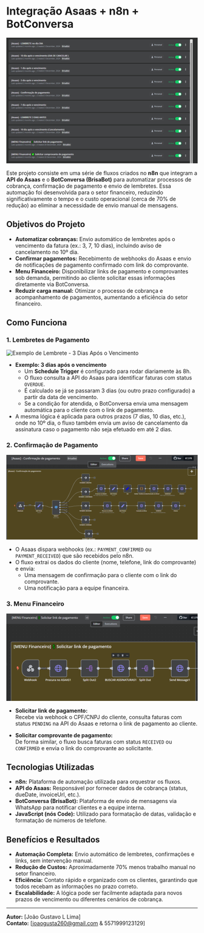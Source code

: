 # Integração Asaas + n8n + BotConversa

![Fluxo Automático com Asaas e n8n](./PAGAMENTO_AUTOMATICO_ASAAS%201%20.png)

Este projeto consiste em uma série de fluxos criados no **n8n** que integram a **API do Asaas** e o **BotConversa (BrisaBot)** para automatizar processos de cobrança, confirmação de pagamento e envio de lembretes. Essa automação foi desenvolvida para o setor financeiro, reduzindo significativamente o tempo e o custo operacional (cerca de 70% de redução) ao eliminar a necessidade de envio manual de mensagens.

## Objetivos do Projeto

- **Automatizar cobranças:** Envio automático de lembretes após o vencimento da fatura (ex.: 3, 7, 10 dias), incluindo aviso de cancelamento no 10º dia.
- **Confirmar pagamentos:** Recebimento de webhooks do Asaas e envio de notificações de pagamento confirmado com link do comprovante.
- **Menu Financeiro:** Disponibilizar links de pagamento e comprovantes sob demanda, permitindo ao cliente solicitar essas informações diretamente via BotConversa.
- **Reduzir carga manual:** Otimizar o processo de cobrança e acompanhamento de pagamentos, aumentando a eficiência do setor financeiro.

## Como Funciona

### 1. Lembretes de Pagamento

![Exemplo de Lembrete - 3 Dias Após o Vencimento](./3%20DIAS%20APÓS%20O%20VENCIMENTO%20.png)

- **Exemplo: 3 dias após o vencimento**
  - Um **Schedule Trigger** é configurado para rodar diariamente às 8h.
  - O fluxo consulta a API do Asaas para identificar faturas com status `OVERDUE`.
  - É calculado se já se passaram 3 dias (ou outro prazo configurado) a partir da data de vencimento.
  - Se a condição for atendida, o BotConversa envia uma mensagem automática para o cliente com o link de pagamento.
- A mesma lógica é aplicada para outros prazos (7 dias, 10 dias, etc.), onde no 10º dia, o fluxo também envia um aviso de cancelamento da assinatura caso o pagamento não seja efetuado em até 2 dias.

### 2. Confirmação de Pagamento

![Confirmação de Pagamento no Asaas](./ASAAS%20confirmacao%20de%20pagamento.png)

- O Asaas dispara webhooks (ex.: `PAYMENT_CONFIRMED` ou `PAYMENT_RECEIVED`) que são recebidos pelo n8n.
- O fluxo extrai os dados do cliente (nome, telefone, link do comprovante) e envia:
  - Uma mensagem de confirmação para o cliente com o link do comprovante.
  - Uma notificação para a equipe financeira.

### 3. Menu Financeiro

![Menu Financeiro no Asaas](./MENU%20FINANCEIRO%20ASAAS.png)

- **Solicitar link de pagamento:**  
  Recebe via webhook o CPF/CNPJ do cliente, consulta faturas com status `PENDING` na API do Asaas e retorna o link de pagamento ao cliente.

- **Solicitar comprovante de pagamento:**  
  De forma similar, o fluxo busca faturas com status `RECEIVED` ou `CONFIRMED` e envia o link do comprovante ao solicitante.

## Tecnologias Utilizadas

- **n8n:** Plataforma de automação utilizada para orquestrar os fluxos.
- **API do Asaas:** Responsável por fornecer dados de cobrança (status, dueDate, invoiceUrl, etc.).
- **BotConversa (BrisaBot):** Plataforma de envio de mensagens via WhatsApp para notificar clientes e a equipe interna.
- **JavaScript (nós Code):** Utilizado para formatação de datas, validação e formatação de números de telefone.

## Benefícios e Resultados

- **Automação Completa:** Envio automático de lembretes, confirmações e links, sem intervenção manual.
- **Redução de Custos:** Aproximadamente 70% menos trabalho manual no setor financeiro.
- **Eficiência:** Contato rápido e organizado com os clientes, garantindo que todos recebam as informações no prazo correto.
- **Escalabilidade:** A lógica pode ser facilmente adaptada para novos prazos de vencimento ou diferentes cenários de cobrança.

---

**Autor:** [João Gustavo L Lima]  
**Contato:** [joaogusta260@gmail.com & 5571999123129]
